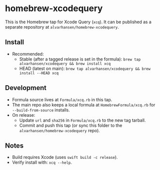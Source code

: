 # homebrew-xcodequery

This is the Homebrew tap for Xcode Query (`xcq`). It can be published as a separate repository at `alvarhansen/homebrew-xcodequery`.

## Install
- Recommended:
  - Stable (after a tagged release is set in the formula): `brew tap alvarhansen/xcodequery && brew install xcq`
  - HEAD (latest on main): `brew tap alvarhansen/xcodequery && brew install --HEAD xcq`

## Development
- Formula source lives at `Formula/xcq.rb` in this tap.
- The main repo also keeps a local formula at `HomebrewFormula/xcq.rb` for `--build-from-source` installs.
- On release:
  - Update `url` and `sha256` in `Formula/xcq.rb` to the new tag tarball.
  - Commit and push this tap (or sync this folder to the `alvarhansen/homebrew-xcodequery` repo).

## Notes
- Build requires Xcode (uses `swift build -c release`).
- Verify install with: `xcq --help`.

